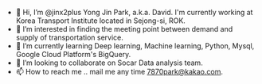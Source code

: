 - 👋 Hi, I’m @jinx2plus Yong Jin Park, a.k.a. David. I'm currently working at Korea Transport Institute located in Sejong-si, ROK.
- 👀 I’m interested in finding the meeting point between demand and supply of transportation service. 
- 🌱 I’m currently learning Deep learning, Machine learning, Python, Mysql, Google Cloud Platform's BigQuery.
- 💞️ I’m looking to collaborate on Socar Data analysis team.
- 📫 How to reach me .. mail me any time 7870park@kakao.com.

<!---
jinx2plus/jinx2plus is a ✨ special ✨ repository because its `README.md` (this file) appears on your GitHub profile.
You can click the Preview link to take a look at your changes.
--->
